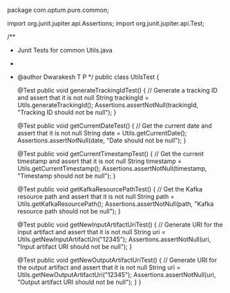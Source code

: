 package com.optum.pure.common;

import org.junit.jupiter.api.Assertions;
import org.junit.jupiter.api.Test;

/**
 * Junit Tests for common Utils.java
 *
 * @author Dwarakesh T P
 */
public class UtilsTest {

    @Test
    public void generateTrackingIdTest() {
        // Generate a tracking ID and assert that it is not null
        String trackingId = Utils.generateTrackingId();
        Assertions.assertNotNull(trackingId, "Tracking ID should not be null");
    }

    @Test
    public void getCurrentDateTest() {
        // Get the current date and assert that it is not null
        String date = Utils.getCurrentDate();
        Assertions.assertNotNull(date, "Date should not be null");
    }

    @Test
    public void getCurrentTimestampTest() {
        // Get the current timestamp and assert that it is not null
        String timestamp = Utils.getCurrentTimestamp();
        Assertions.assertNotNull(timestamp, "Timestamp should not be null");
    }

    @Test
    public void getKafkaResourcePathTest() {
        // Get the Kafka resource path and assert that it is not null
        String path = Utils.getKafkaResourcePath();
        Assertions.assertNotNull(path, "Kafka resource path should not be null");
    }

    @Test
    public void getNewInputArtifactUriTest() {
        // Generate URI for the input artifact and assert that it is not null
        String uri = Utils.getNewInputArtifactUri("12345");
        Assertions.assertNotNull(uri, "Input artifact URI should not be null");
    }

    @Test
    public void getNewOutputArtifactUriTest() {
        // Generate URI for the output artifact and assert that it is not null
        String uri = Utils.getNewOutputArtifactUri("12345");
        Assertions.assertNotNull(uri, "Output artifact URI should not be null");
    }
}
